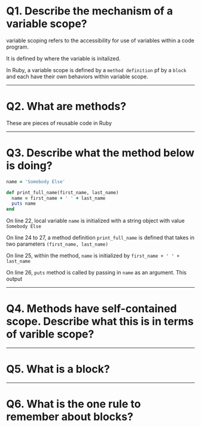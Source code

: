 # Q1. Describe the mechanism of a variable scope?

variable scoping refers to the accessibility for use of variables within a code program.

It is defined by where the variable is initalized.

In Ruby, a variable scope is defined by a `method definition` pf by a `block` and
  each have their own behaviors within variable scope.


***

# Q2. What are methods?

These are pieces of reusable code in Ruby

***

# Q3. Describe what the method below is doing?

```ruby
name = 'Somebody Else'

def print_full_name(first_name, last_name)
  name = first_name + ' ' + last_name
  puts name
end
```

On line 22, local variable `name` is initialized with a string object with value `Somebody Else`

On line 24 to 27, a method definition `print_full_name` is defined that takes in
  two parameters `(first_name, last_name)`

  On line 25, within the method, `name` is initialized by `first_name + ' ' + last_name`

  On line 26, `puts` method is called by passing in `name` as an argument. This output
***

# Q4. Methods have self-contained scope. Describe what this is in terms of varible scope?



***

# Q5. What is a block?

***


# Q6. What is the one rule to remember about blocks?

